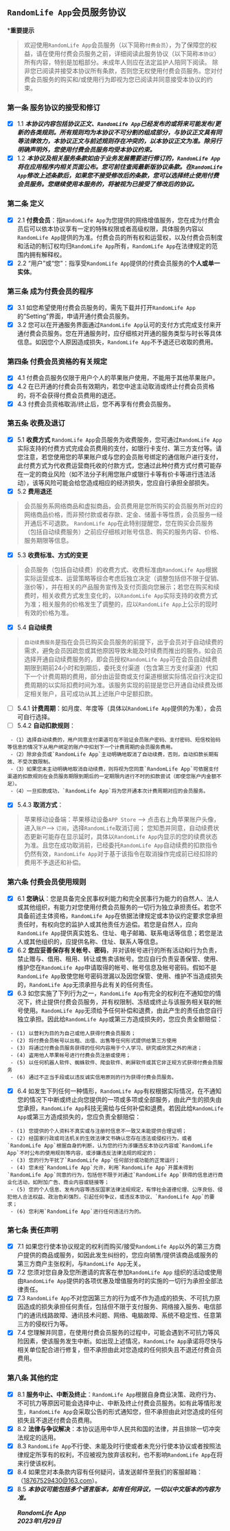 ## `RandomLife App`会员服务协议
***重要提示**
> 欢迎使用`RandomLife App`会员服务（以下简称`付费会员`），为了保障您的权益，请在使用付费会员服务之前，详细阅读此服务协议（以下简称`本协议`）所有内容，特别是加粗部分。未成年人则应在法定监护人陪同下阅读。 除非您已阅读并接受本协议所有条款，否则您无权使用付费会员服务。您对付费会员服务的购买和/或使用行为即视为您已阅读并同意接受本协议的约束。
### 第一条 服务协议的接受和修订
- [x] 1.1 ***本协议内容包括协议正文、`RandomLife App`已经发布的或将来可能发布/更新的各类规则。所有规则均为本协议不可分割的组成部分，与协议正文具有同等法律效力，本协议正文与前述规则存在冲突的，以本协议正文为准。除另行明确声明外，您使用付费会员服务均受本协议约束。***
- [x] 1.2 ***本协议及相关服务条款如由于业务发展需要进行修订的，`RandomLife App`将在应用程序内相关页面公布。您可前往查阅最新版协议条款。在`RandomLife App`修改上述条款后，如果您不接受修改后的条款，您可以选择终止使用付费会员服务。您继续使用本服务的，将被视为已接受了修改后的协议。***
### 第二条 定义
- [x] 2.1 **付费会员**：指`RandomLife App`为您提供的网络增值服务，您在成为付费会员后可以依本协议享有一定的特殊权限或者高级权限，具体服务内容以`RandomLife App`提供的为准。付费会员的所有权和运营权，以及付费会员制度和活动的制订权均归`RandomLife App`所有，`RandomLife App`在法律规定的范围内拥有解释权。
- [x] 2.2 “用户”或“您”：指享受`RandomLife App`提供的付费会员服务的**个人或单一实体**。
### 第三条 成为付费会员的程序
- [x] 3.1 如您希望使用付费会员服务的，需先下载并打开`RandomLife App`的“Setting”界面，申请开通付费会员服务。
- [x] 3.2 您可以在开通服务界面通过`RandomLife App`认可的支付方式完成支付来开通付费会员服务。您在开通服务时，应仔细核对开通的服务类型与时长等具体信息。如因您个人原因造成损失，`RandomLife App`不予退还已收取的费用。
### 第四条 付费会员资格的有关规定
- [x] 4.1 付费会员服务仅限于用户个人的苹果账户使用，不能用于其他苹果账户。
- [x] 4.2 在已开通的付费会员有效期内，若您中途主动取消或终止付费会员资格的，将不会获得付费会员费用的退还。
- [x] 4.3 付费会员资格取消/终止后，您不再享有付费会员服务。
### 第五条 收费及退订
- [x] 5.1 **收费方式**
`RandomLife App`会员服务为收费服务，您可通过`RandomLife App`实际支持的付费方式完成会员费用的支付，如银行卡支付、第三方支付等。请您注意，若您使用您的苹果账户或与您的会员账号绑定的通信账户进行支付，此付费方式为代收费运营商托收的付款方式，您通过此种付费方式付费可能存在一定的商业风险（如不法分子利用您账户或银行卡等有价卡等进行违法活动），该等风险可能会给您造成相应的经济损失，您应自行承担全部损失。
- [x] 5.2 **费用退还**
> 会员服务系网络商品和虚拟商品，会员费用是您所购买的会员服务所对应的网络商品价格，而非预付款或者存款、定金、储蓄卡等性质，会员服务一经开通后不可退款。
`RandomLife App`在此特别提醒您，您在购买会员服务（包括自动续费服务）之前应仔细核对账号信息、购买的服务内容、价格、服务期限等信息。
- [x] 5.3 **收费标准、方式的变更**
> 会员服务（包括自动续费）的收费方式、收费标准由`RandomLife App`根据实际运营成本、运营策略等综合考虑后独立决定（调整包括但不限于促销、涨价等），并在相关的产品服务宣传及支付页面向您展示；若您在购买和续费时，相关收费方式发生变化的，以`RandomLife App`实际支持的收费方式为准；相关服务的价格发生了调整的，应以`RandomLife App`上公示的现时有效的价格为准。
- [x] 5.4 **自动续费**
> `自动续费服务`是指在会员已购买会员服务的前提下，出于会员对于自动续费的需求，避免会员因疏忽或其他原因导致未能及时续费而推出的服务。如会员选择开通自动续费服务的，即会员授权`RandomLife App`可在会员自动续费期限到期前24小时和到期后，委托支付渠道（包含第三方支付渠道）代扣下一个计费周期的费用，部分由运营商或支付渠道根据实际情况自行决定扣费周期的以实际扣费时间为准。该服务实现的前提是您已开通自动续费及绑定相关账户，且可成功从其上述账户中足额扣款。
- [ ] 5.4.1 **计费周期**：如月度、年度等（具体以`RandomLife App`提供的为准），会员可自行选择。
- [ ] 5.4.2 **自动扣款规则**：

```
 -（1）选择自动续费的，用户同意支付渠道可在不验证会员账户密码、支付密码、短信校验码等信息的情况下从用户绑定的账户中扣划下一个计费周期的会员服务费用。
 -（2）除非会员或`RandomLife App`主动明确地取消了自动续费，否则，自动扣款长期有效、不受次数限制。
 -（3）如果您未主动明确地取消自动续费，则将视为您同意`RandomLife App`可依据支付渠道的扣款规则在会员服务期限到期后的一定期限内进行不时的扣款尝试（即使您账户内金额不足）。
 -（4）一旦扣款成功，`RandomLife App`将为您开通本次计费周期对应的会员服务。
 ```
 
- [x] 5.4.3 **取消方式**：
> 苹果移动设备端：苹果移动设备`APP Store` --> 点击右上角苹果账户头像，进入`账户`--> `订阅`，选择`RandomLife`取消订阅；
您知悉并同意，自动续费状态更新可能存在显示延时，具体以`RandomLife App`内显示的您的续费状态为准。且您在成功取消前，已经委托`RandomLife App`自动续费的扣款指令仍然有效，`RandomLife App`对于基于该指令在取消操作完成前已经扣除的费用不予退还和补偿。
### 第六条 付费会员使用规则
- [x] 6.1 **您确认**：您是具备完全民事权利能力和完全民事行为能力的自然人、法人或其他组织，有能力对您使用付费会员服务的一切行为独立承担责任。若您不具备前述主体资格，`RandomLife App`在依据法律规定或本协议约定要求您承担责任时，有权向您的监护人或其他责任方追偿。若您是自然人，应向`RandomLife App`提供真实姓名、住址、电子邮箱、联系电话等信息；若您是法人或其他组织的，应提供名称、住址、联系人等信息。
- [x] 6.2 **您应妥善保存有关帐号、密码**，并对该帐号进行的所有活动和行为负责，禁止赠与、借用、租用、转让或售卖该帐号。您应自行负责妥善保管、使用、维护您在`RandomLife App`申请取得的帐号、帐号信息及帐号密码。假如不是`RandomLife App`致使您帐号密码泄漏以及因您保管、使用、维护不当造成损失的，`RandomLife App`无须承担与此有关的任何责任。
- [x] 6.3 如您实施了下列行为之一，`RandomLife App`有完全的权利在不通知您的情况下，终止提供付费会员服务，并有权限制、冻结或终止与该服务相关联的帐号使用。`RandomLife App`无须给予任何补偿和退费，由此产生的责任由您自行独立承担。因此给`RandomLife App`或第三方造成损失的，您应负责全额赔偿：

```
 - (1) 以营利为目的为自己或他人获得付费会员服务；
 - (2) 将付费会员帐号以出租、出借、出售等任何形式提供给第三方使用
 - (3) 将通过付费会员服务获得的任何内容用于个人学习、研究或欣赏之外的用途；
 - (4) 盗用他人苹果帐号进行付费会员注册或使用；
 - (5) 以任何机器人软件、蜘蛛软件、爬虫软件、刷屏软件或其它非正规方式获得付费会员服务
 - (6) 通过不正当手段或以违反诚实信用原则的行为获得付费会员服务。
 ```
 
- [x] 6.4 如发生下列任何一种情形，`RandomLife App`有权根据实际情况，在不通知您的情况下中断或终止向您提供的一项或多项或全部服务，由此产生的损失由您承担，`RandomLife App`科技无需给与任何补偿和退费。若因此给`RandomLife App`或第三方造成损失的，您应负责全额赔偿：

```
 - (1) 您提供的个人资料不真实或与注册时信息不一致又未能提供合理证明；
 - (2) 经国家行政或司法机关的生效法律文书确认您存在违法或侵权行为，或者`RandomLife App`根据自身的判断，认为您的行为涉嫌违反本协议内容或`RandomLife App`不时公布的使用规则等内容，或涉嫌违反法律法规的规定的；
 - (3) 您的行为干扰了`RandomLife App`任何部分或功能的正常运行；
 - (4) 您未经`RandomLife App`允许，利用`RandomLife App`开展未得到`RandomLife App`同意的行为，包括但不限于对通过`RandomLife App`获得的信息进行商业化活动，如附加广告、商业内容或链接等；
 - (5) 您的个人信息、发布内容等违反国家法律法规规定，有悖社会道德伦理、公序良俗、侵犯他人合法权益、政治色彩强烈，引起任何争议，或违反本协议、`RandomLife App`的要求；
 - (6) 您利用`RandomLife App`进行任何违法行为的。
 ```
 
### 第七条 责任声明
- [x] 7.1 如果您行使本协议规定的权利而购买/接受`RandomLife App`以外的第三方商户提供的商品或服务，如因此发生纠纷的，您应向销售/提供该商品或服务的第三方商户主张权利，与`RandomLife App`无关。
- [x] 7.2 您须对您自身及您所邀请的宾客在参加`RandomLife App` 组织的活动或使用由`RandomLife App`提供的各项优惠及增值服务时的实施的一切行为承担全部法律责任。
- [x] 7.3 `RandomLife App`不对您因第三方的行为或不作为造成的损失、不可抗力原因造成的损失承担任何责任，包括但不限于支付服务、网络接入服务、电信部门的通讯线路故障、通讯技术问题、网络、电脑故障、系统不稳定性、任意第三方的侵权行为等。
- [x] 7.4 您理解并同意，在使用付费会员服务的过程中，可能会遇到不可抗力等风险因素，使该服务发生中断。如出现上述情况，`RandomLife App`承诺将尽快与相关单位配合进行修复，但不承担由此对您造成的任何损失且不退还付费会员费用。
### 第八条 其他约定
- [x] 8.1 **服务中止、中断及终止**：`RandomLife App`根据自身商业决策、政府行为、不可抗力等原因可能会选择中止、中断及终止付费会员服务。如有此等情形发生，`RandomLife App`会采取公告的形式通知您，但不承担由此对您造成的任何损失且不退还付费会员费用。
- [x] 8.2 **法律与争议解决**：本协议适用中华人民共和国的法律，并且排除一切冲突法规定的适用。
- [x] 8.3 `RandomLife App`不行使、未能及时行使或者未充分行使本协议或者按照法律规定所享有的权利，不应被视为放弃该权利，也不影响`RandomLife App`在将来行使该权利。
- [x] 8.4 如果您对本条款内容有任何疑问，请发送邮件至我们的客服邮箱：（18767529430@163.com）。
- [x] 8.5 ***本协议可能包括多个语言版本，如有任何异议，一切以中文版本的内容为准。***
                                                                                                                                <br><br>***RandomLife App***
                                                                                                                                <br>***2023年1月29日***<br/>
